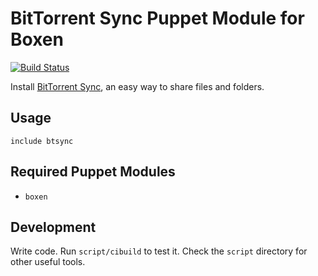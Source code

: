 # BitTorrent Sync Puppet Module for Boxen
[![Build
Status](https://travis-ci.org/boxen/puppet-btsync.png?branch=master)](https://travis-ci.org/boxen/puppet-btsync)

Install [BitTorrent Sync](http://labs.bittorrent.com/experiments/sync.html), an easy way to share files
and folders.

## Usage

```puppet
include btsync
```

## Required Puppet Modules

* `boxen`

## Development

Write code. Run `script/cibuild` to test it. Check the `script`
directory for other useful tools.

